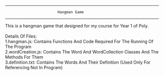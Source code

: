 --------------------------------------------------------------------
                            Hangman Game
--------------------------------------------------------------------

This is a hangman game that designed for my course for Year 1 of Poly.
<br/><br/>
Details Of Files:
    <br/>1.hangman.js: Contains Functions And Code Required For The Running Of The Program
    <br/>2.wordCreation.js: Contains The Word And WordCollection Classes And The Methods For Them
    <br/>3.definition.txt: Contains The Words And Their Definition (Used Only For Referencing Not In Program)
